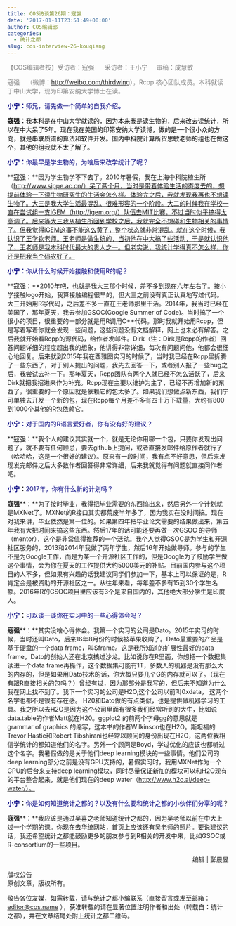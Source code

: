 ```yaml
---
title: COS访谈第26期：寇强
date: '2017-01-11T23:51:49+00:00'
author: COS编辑部
categories:
  - 统计之都
slug: cos-interview-26-kouqiang
---
```


<span style="color: #808080;">【COS编辑者按】受访者：寇强      采访者：王小宁     审稿：成慧敏    </span>

<span style="color: #808080;">寇强    （微博：<a href="http://weibo.com/thirdwing?is_all=1" target="_blank">http://weibo.com/thirdwing</a>），Rcpp 核心团队成员。本科就读于中山大学，现为印第安纳大学博士在读。</span><!--more-->

<span style="color: #000080;"><strong>小宁：</strong>师兄，请先做一个简单的自我介绍<strong>。</strong></span>

**<span style="color: #000000;">寇强</span>：**<span style="color: #000000;">我本科是在中山大学就读的，因为本来我是读生物的，后来改去读统计，所以在中大呆了5年。现在我在美国的印第安纳大学读博，做的是一个很小众的方向，就是串联质谱的算法和软件开发。国内中科院计算所贺思敏老师的组也在做这个，其他的组我就不太了解了。</span>

<span style="color: #000080;"><strong>小宁：</strong>你最早是学生物的，为啥后来改学统计了呢？</span>

**<span style="color: #000000;">寇强</span>：**因为学生物学不下去了。2010年暑假，我在上海中科院植生所（http://www.sippe.ac.cn/）呆了两个月，当时是带着体验生活的态度去的，想提前体验一下读生物研究生的生活会怎么样。体验完之后，我就发现我再也不想读生物了。大三是我大学生活最混乱、很难形容的一个阶段。大二的时候我在学校一直在尝试组一支iGEM（http://igem.org/）队伍去MIT比赛，不过当时似乎搞得太高调了。后来等大三我从植生所回到学校之后，我就完全不想碰和生物相关的事情了。但我觉得iGEM这事不能这么黄了，整个状态就非常混乱。就在这个时候，我认识了王学钦老师。王老师是做生统的，当初他在中大搞了些活动，于是就认识他了，王老师是我本科时代最大的贵人之一。但老实说，我统计学得真不怎么样，你还是把我当个码农好了。

<span style="color: #000080;"><strong>小宁：</strong>你从什么时候开始接触和使用R的呢？</span>

**<span style="color: #000000;">寇强</span>：**2010年吧，也就是我大三那个时候，差不多到现在六年左右了。按小学接触logo开始，我算接触编程很早的，但大三之前没有真正认真地写过代码。大三开始用R写代码，之后差不多一直在王老师那里干活。2014年，我当时已经在美国了，那年夏天，我去参加GSOC(Google Summer of Code)。当时搞了一个很小的项目，很重要的一部分就是用R调用C++代码。那时我就开始用Rcpp，但是写着写着你就会发现一些问题，这些问题没有文档解释，网上也未必有解答。之后我就开始看Rcpp的源代码，给作者发邮件。Dirk（注：Dirk是Rcpp的作者）回答问题详细的程度超出我的想象，他讲得非常详细，每次有问题问他，他都会很细心地回复。后来就到2015年我在西雅图实习的时候了，当时我已经在Rcpp里折腾了一些东西了，对于别人提出的问题，我先去回答一下，或者别人报了一些bug之后，我尝试去补一下。那年夏天，Rcpp团队有两个人就已经不怎么活跃了，后来Dirk就把我招进来作为补充。Rcpp现在主要以维护为主了，已经不再增加新的东西了，很重要的一个原因就是依赖它的包太多了。如果我们想做点新东西，我们宁可单独去开发一个新的包，现在Rcpp每个月差不多有四十万下载量，大约有800到1000个其他的R包依赖它。

<span style="color: #000080;"><strong>小宁：</strong>对于国内的R语言爱好者，你有没有好的建议？</span>

**<span style="color: #000000;">寇强</span>：**我个人的建议其实就一个，就是无论你用哪一个包，只要你发现出问题了，就不要有任何顾忌，要去github上提问，或者直接发邮件给原作者就行了（哈哈哈，这是一个很好的建议）。原来有一段时间，我有点不好意思，但后来发现发完邮件之后大多数作者回答得非常详细，后来我就觉得有问题就直接问作者吧。

**<span style="color: #000080;">小宁</span>：**<span style="color: #000080;">2017年，你有什么新的计划吗？</span>

**寇强****：**为了按时毕业，我得把毕业需要的东西搞出来，然后另外一个计划就是MXNet了。MXNet的R接口其实都荒废半年多了，因为我实在没时间搞。现在对我来讲，毕业依然是第一位的。如果第四年把毕业论文需要的结果做出来，第五年我有大把时间来搞这些东西。然后17年的话可能还要再做一次GSOC 的导师（mentor），这个是非常值得推荐的一个活动。我个人觉得GSOC是为学生和开源社区服务的，2013和2014年我做了两年学生，然后16年开始做导师。参与的学生不是为Google工作，而是为某一个开源社区工作的，但是Google为了鼓励学生做这个事情，会为你在夏天的工作提供大约5000美元的补贴。目前国内参与这个项目的人不多，但如果有兴趣的话我建议同学们参加一下，基本上可以保证的是，R肯定会是被资助的开源社区之一。从往年来看，每年差不多有15到30个学生名额。2016年R的GSOC项目里应该有3个是来自国内的，其他绝大部分学生是印度人。

**<span style="color: #000080;">小宁</span>：**<span style="color: #000080;">可以谈一谈你在实习中的一些心得体会吗？</span>

**寇强****：**其实没啥心得体会。我第一个实习的公司是Dato。2015年实习的时候，当时还叫Dato，后来16年8月份的时候被苹果收购了。Dato最重要的产品是基于硬盘的一个data frame，叫Sframe。这是我所知道的扩展性最好的data frame，Dato的创始人还在北京搞过沙龙。比如说你在R里面，你想把一个数据集读进一个data frame再操作，这个数据集可能有1T，多数人的机器是没有那么大的内存的，但是如果用Dato技术的话，你大概只要几个G的内存就可以了。（现在有跟R直接相关的包吗？）曾经有过，因为那部分是我写的，但后来不知道为什么我在网上找不到了。我下一个实习的公司是H2O,这个公司以前叫0xdata， 这两个名字也都不是很有存在感。 H20和Dato做的有点类似，也是提供做机器学习的工具。我之所以去H2O是因为这个公司里面有很多我们经常听到的大牛，比如说data.table的作者Matt就在H20。ggplot2 的前两个字母gg的意思就是grammar of graphics 的缩写，这本书的作者Wilkinson也在H2O。斯坦福的Trevor Hastie和Robert Tibshirani也经常以顾问的身份出现在H2O，这两位我相信学统计的都知道他们的名字。另外一个顾问是Boyd，学过优化的应该也都听过这个名字。我暑假做的是关于他们deep learning模块的一些事情。他们公司的deep learning部分之前是没有GPU支持的，暑假实习时，我用MXNet作为一个GPU的后台来支持deep learning模块，同时尽量保证新加的模块可以和H2O现有的平台整合起来，就是他们现在的deep water（http://www.h2o.ai/deep-water/）。

**<span style="color: #000080;">小宁</span>：**<span style="color: #000080;">你是如何知道统计之都的？以及有什么要和统计之都的小伙伴们分享的呢</span>？

**寇强****：**我应该是通过吴喜之老师知道统计之都的，因为吴老师以前在中大上过一个学期的课。你现在去华统网站，首页上应该还有吴老师的照片。要说建议的话，我还希望统计之都能鼓励更多的朋友参与到R相关的开发中来，比如GSOC或R-consortium的一些项目。<section> <section class="Powered-by-XIUMI V5"> <section class=""> <section class=""></section> </section> </section> </section> <section> <section class="Powered-by-XIUMI V5"> <section class=""> <section class=""> 

<p style="text-align: right;">
  编辑 | 彭晨昱
</p></section> </section> </section> </section> <section class=""> <section class="">版权公告</section> </section> <section class=""> <section class=""> <section class="">原创文章，版权所有。</section> 

敬告各位友媒，如需转载，请与统计之都小编联系（直接留言或发至邮箱：editor@cos.name ），获准转载的请在显著位置注明作者和出处（转载自：统计之都），并在文章结尾处附上统计之都二维码。</section> </section>
